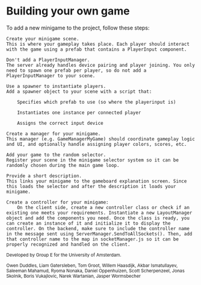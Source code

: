 # Building your own game

To add a new minigame to the project, follow these steps:

    Create your minigame scene.
    This is where your gameplay takes place. Each player should interact with the game using a prefab that contains a PlayerInput component.

    Don't add a PlayerInputManager.
    The server already handles device pairing and player joining. You only need to spawn one prefab per player, so do not add a PlayerInputManager to your scene.

    Use a spawner to instantiate players.
    Add a spawner object to your scene with a script that:

        Specifies which prefab to use (so where the playerinput is)

        Instantiates one instance per connected player

        Assigns the correct input device

    Create a manager for your minigame.
    This manager (e.g. GameManagerMyGame) should coordinate gameplay logic and UI, and optionally handle assigning player colors, scores, etc.

    Add your game to the random selector.
    Register your scene in the minigame selector system so it can be randomly chosen during the main game loop.

    Provide a short description.
    This links your minigame to the gameboard explanation screen. Since this loads the selector and after the description it loads your minigame.

    Create a controller for your minigame: 
        On the client side, create a new controller class or check if an existing one meets your requirements. Instantiate a new LayoutManager object and add the components you need. Once the class is ready, you can create an instance of it and initialize it to display the controller. On the backend, make sure to include the controller name in the message sent using ServerManager.SendToAllSockets(). Then, add that controller name to the map in socketManager.js so it can be properly recognized and handled on the client.
<small>
Developed by Group E for the University of Amsterdam.

Owen Duddles, Liam Gatersleben, Tom Groot, Willem Haasdijk, Akbar Ismatullayev, Saleeman Mahamud, Ryoma Nonaka, Daniel Oppenhuizen, Scott Scherpenzeel, Jonas Skolnik, Boris Vukajlovic, Narek Wartanian, Jasper Wormsbecher
</small>

